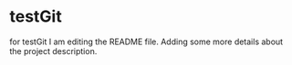 # testGit
for testGit
I am editing the README file. Adding some more details about the project description.
